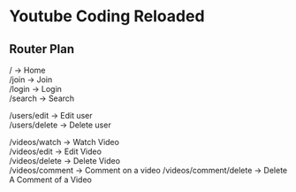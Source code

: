 # Youtube Coding Reloaded

## Router Plan

/ -> Home  
/join -> Join  
/login -> Login  
/search -> Search

/users/edit -> Edit user  
/users/delete -> Delete user

/videos/watch -> Watch Video  
/videos/edit -> Edit Video  
/videos/delete -> Delete Video  
/videos/comment -> Comment on a video
/videos/comment/delete -> Delete A Comment of a Video
